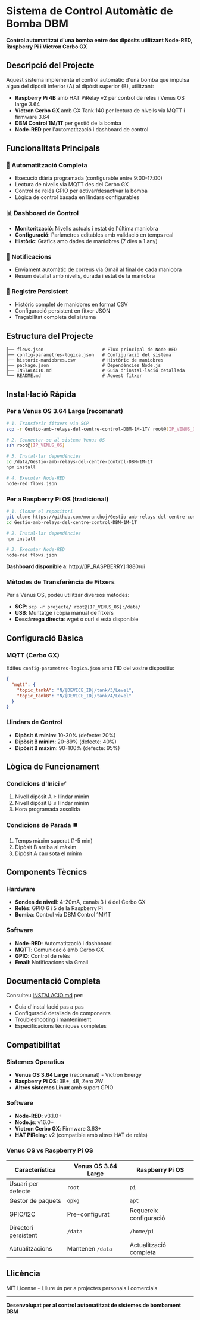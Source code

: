 # Sistema de Control Automàtic de Bomba DBM

**Control automatitzat d'una bomba entre dos dipòsits utilitzant Node-RED, Raspberry Pi i Victron Cerbo GX**

## Descripció del Projecte

Aquest sistema implementa el control automàtic d'una bomba que impulsa aigua del dipòsit inferior (A) al dipòsit superior (B), utilitzant:

- **Raspberry Pi 4B** amb HAT PiRelay v2 per control de relés i Venus OS large 3.64
- **Victron Cerbo GX** amb GX Tank 140 per lectura de nivells via MQTT i firmware 3.64
- **DBM Control 1M/1T** per gestió de la bomba
- **Node-RED** per l'automatització i dashboard de control

## Funcionalitats Principals

### 🔄 Automatització Completa
- Execució diària programada (configurable entre 9:00-17:00)
- Lectura de nivells via MQTT des del Cerbo GX
- Control de relés GPIO per activar/desactivar la bomba
- Lògica de control basada en llindars configurables

### 📊 Dashboard de Control
- **Monitorització**: Nivells actuals i estat de l'última maniobra
- **Configuració**: Paràmetres editables amb validació en temps real
- **Històric**: Gràfics amb dades de maniobres (7 dies a 1 any)

### 📧 Notificacions
- Enviament automàtic de correus via Gmail al final de cada maniobra
- Resum detallat amb nivells, durada i estat de la maniobra

### 📝 Registre Persistent
- Històric complet de maniobres en format CSV
- Configuració persistent en fitxer JSON
- Traçabilitat completa del sistema

## Estructura del Projecte

```
├── flows.json                      # Flux principal de Node-RED
├── config-parametres-logica.json   # Configuració del sistema
├── historic-maniobres.csv          # Històric de maniobres
├── package.json                    # Dependències Node.js
├── INSTALACIO.md                   # Guia d'instal·lació detallada
└── README.md                       # Aquest fitxer
```

## Instal·lació Ràpida

### Per a Venus OS 3.64 Large (recomanat)
```bash
# 1. Transferir fitxers via SCP
scp -r Gestio-amb-relays-del-centre-control-DBM-1M-1T/ root@[IP_VENUS_OS]:/data/

# 2. Connectar-se al sistema Venus OS
ssh root@[IP_VENUS_OS]

# 3. Instal·lar dependències
cd /data/Gestio-amb-relays-del-centre-control-DBM-1M-1T
npm install

# 4. Executar Node-RED
node-red flows.json
```

### Per a Raspberry Pi OS (tradicional)
```bash
# 1. Clonar el repositori
git clone https://github.com/moranchoj/Gestio-amb-relays-del-centre-control-DBM-1M-1T.git
cd Gestio-amb-relays-del-centre-control-DBM-1M-1T

# 2. Instal·lar dependències
npm install

# 3. Executar Node-RED
node-red flows.json
```

**Dashboard disponible a**: http://[IP_RASPBERRY]:1880/ui

### Mètodes de Transferència de Fitxers

Per a Venus OS, podeu utilitzar diversos mètodes:
- **SCP**: `scp -r projecte/ root@[IP_VENUS_OS]:/data/`
- **USB**: Muntatge i còpia manual de fitxers
- **Descàrrega directa**: wget o curl si està disponible

## Configuració Bàsica

### MQTT (Cerbo GX)
Editeu `config-parametres-logica.json` amb l'ID del vostre dispositiu:
```json
{
  "mqtt": {
    "topic_tankA": "N/[DEVICE_ID]/tank/3/Level",
    "topic_tankB": "N/[DEVICE_ID]/tank/4/Level"
  }
}
```

### Llindars de Control
- **Dipòsit A mínim**: 10-30% (defecte: 20%)
- **Dipòsit B mínim**: 20-89% (defecte: 40%)
- **Dipòsit B màxim**: 90-100% (defecte: 95%)

## Lògica de Funcionament

### Condicions d'Inici ✅
1. Nivell dipòsit A ≥ llindar mínim
2. Nivell dipòsit B ≤ llindar mínim
3. Hora programada assolida

### Condicions de Parada ⏹️
1. Temps màxim superat (1-5 min)
2. Dipòsit B arriba al màxim
3. Dipòsit A cau sota el mínim

## Components Tècnics

### Hardware
- **Sondes de nivell**: 4-20mA, canals 3 i 4 del Cerbo GX
- **Relés**: GPIO 6 i 5 de la Raspberry Pi
- **Bomba**: Control via DBM Control 1M/1T

### Software
- **Node-RED**: Automatització i dashboard
- **MQTT**: Comunicació amb Cerbo GX
- **GPIO**: Control de relés
- **Email**: Notificacions via Gmail

## Documentació Completa

Consulteu [INSTALACIO.md](INSTALACIO.md) per:
- Guia d'instal·lació pas a pas
- Configuració detallada de components
- Troubleshooting i manteniment
- Especificacions tècniques completes

## Compatibilitat

### Sistemes Operatius
- **Venus OS 3.64 Large** (recomanat) - Victron Energy
- **Raspberry Pi OS**: 3B+, 4B, Zero 2W
- **Altres sistemes Linux** amb suport GPIO

### Software
- **Node-RED**: v3.1.0+
- **Node.js**: v16.0+
- **Victron Cerbo GX**: Firmware 3.63+
- **HAT PiRelay**: v2 (compatible amb altres HAT de relés)

### Venus OS vs Raspberry Pi OS
| Característica | Venus OS 3.64 Large | Raspberry Pi OS |
|----------------|---------------------|-----------------|
| Usuari per defecte | `root` | `pi` |
| Gestor de paquets | `opkg` | `apt` |
| GPIO/I2C | Pre-configurat | Requereix configuració |
| Directori persistent | `/data` | `/home/pi` |
| Actualitzacions | Mantenen `/data` | Actualització completa |

## Llicència

MIT License - Lliure ús per a projectes personals i comercials

---

**Desenvolupat per al control automatitzat de sistemes de bombament DBM**
